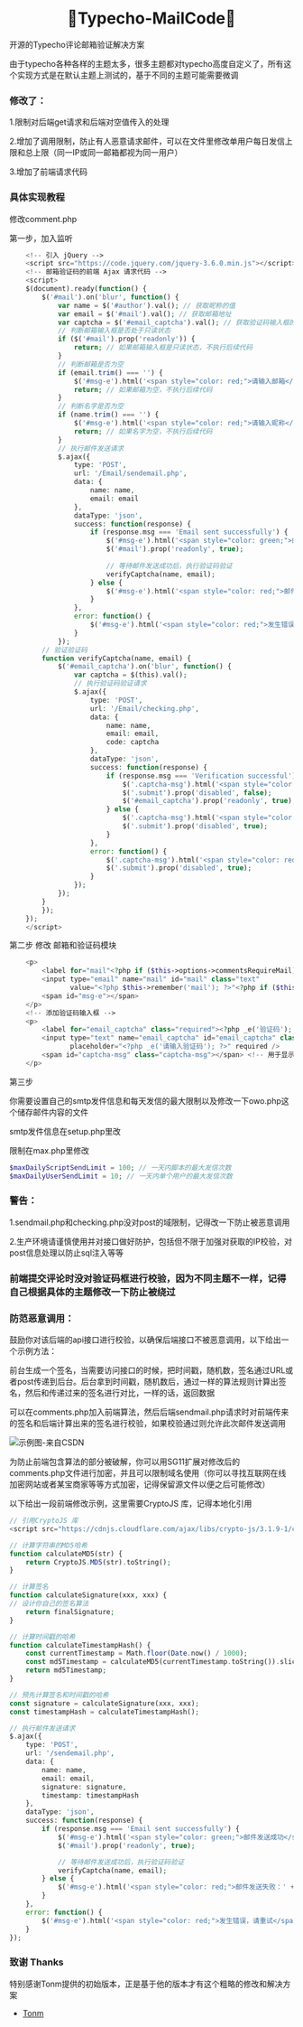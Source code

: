 <h1 align="center">🌿Typecho-MailCode🌿</h1>

开源的Typecho评论邮箱验证解决方案

由于typecho各种各样的主题太多，很多主题都对typecho高度自定义了，所有这个实现方式是在默认主题上测试的，基于不同的主题可能需要微调


### 修改了：

1.限制对后端get请求和后端对空值传入的处理

2.增加了调用限制，防止有人恶意请求邮件，可以在文件里修改单用户每日发信上限和总上限（同一IP或同一邮箱都视为同一用户）

3.增加了前端请求代码


### 具体实现教程

修改comment.php

第一步，加入监听

```php
    <!-- 引入 jQuery -->
    <script src="https://code.jquery.com/jquery-3.6.0.min.js"></script>
    <!-- 邮箱验证码的前端 Ajax 请求代码 -->
    <script>
    $(document).ready(function() {
        $('#mail').on('blur', function() {
            var name = $('#author').val(); // 获取昵称的值
            var email = $('#mail').val(); // 获取邮箱地址
            var captcha = $('#email_captcha').val(); // 获取验证码输入框的值
            // 判断邮箱输入框是否处于只读状态
            if ($('#mail').prop('readonly')) {
                return; // 如果邮箱输入框是只读状态，不执行后续代码
            }
            // 判断邮箱是否为空
            if (email.trim() === '') {
                $('#msg-e').html('<span style="color: red;">请输入邮箱</span>');
                return; // 如果邮箱为空，不执行后续代码
            }
            // 判断名字是否为空
            if (name.trim() === '') {
                $('#msg-e').html('<span style="color: red;">请输入昵称</span>');
                return; // 如果名字为空，不执行后续代码
            }
            // 执行邮件发送请求
            $.ajax({
                type: 'POST',
                url: '/Email/sendemail.php',
                data: {
                    name: name,
                    email: email
                },
                dataType: 'json',
                success: function(response) {
                    if (response.msg === 'Email sent successfully') {
                        $('#msg-e').html('<span style="color: green;">邮件发送成功</span>');
                        $('#mail').prop('readonly', true);
    
                        // 等待邮件发送成功后，执行验证码验证
                        verifyCaptcha(name, email);
                    } else {
                        $('#msg-e').html('<span style="color: red;">邮件发送失败：' + response.msg + '</span>');
                    }
                },
                error: function() {
                    $('#msg-e').html('<span style="color: red;">发生错误，请重试</span>');
                }
            }); 
        // 验证验证码
        function verifyCaptcha(name, email) {
            $('#email_captcha').on('blur', function() {
                var captcha = $(this).val();
                // 执行验证码验证请求
                $.ajax({
                    type: 'POST',
                    url: '/Email/checking.php',
                    data: {
                        name: name,
                        email: email,
                        code: captcha
                    },
                    dataType: 'json',
                    success: function(response) {
                        if (response.msg === 'Verification successful') {
                            $('.captcha-msg').html('<span style="color: green;">验证码正确</span>');
                            $('.submit').prop('disabled', false);
                            $('#email_captcha').prop('readonly', true); // 设置验证码输入框为只读状态
                        } else {
                            $('.captcha-msg').html('<span style="color: red;">验证码错误</span>');
                            $('.submit').prop('disabled', true);
                        }
                    },
                    error: function() {
                        $('.captcha-msg').html('<span style="color: red;">发生错误，请重试</span>');
                        $('.submit').prop('disabled', true);
                    }
                });
            });
        }
        });
    });
    </script>
```

第二步   修改   邮箱和验证码模块

```php
    <p>
        <label for="mail"<?php if ($this->options->commentsRequireMail): ?> class="required"<?php endif; ?>><?php _e('Email'); ?></label>
        <input type="email" name="mail" id="mail" class="text"
               value="<?php $this->remember('mail'); ?>"<?php if ($this->options->commentsRequireMail): ?> required<?php endif; ?> />
        <span id="msg-e"></span>
    </p>
    <!-- 添加验证码输入框 -->
    <p>
        <label for="email_captcha" class="required"><?php _e('验证码'); ?></label>
        <input type="text" name="email_captcha" id="email_captcha" class="text"
               placeholder="<?php _e('请输入验证码'); ?>" required />
        <span id="captcha-msg" class="captcha-msg"></span> <!-- 用于显示验证码状态的 span 元素 -->
    </p>
```

第三步

你需要设置自己的smtp发件信息和每天发信的最大限制以及修改一下owo.php这个储存邮件内容的文件

smtp发件信息在setup.php里改

限制在max.php里修改
```php
$maxDailyScriptSendLimit = 100; // 一天内脚本的最大发信次数
$maxDailyUserSendLimit = 10; // 一天内单个用户的最大发信次数
```

### 警告：

1.sendmail.php和checking.php没对post的域限制，记得改一下防止被恶意调用

2.生产环境请谨慎使用并对接口做好防护，包括但不限于加强对获取的IP校验，对post信息处理以防止sql注入等等

### 前端提交评论时没对验证码框进行校验，因为不同主题不一样，记得自己根据具体的主题修改一下防止被绕过

### 防范恶意调用：

鼓励你对该后端的api接口进行校验，以确保后端接口不被恶意调用，以下给出一个示例方法：

前台生成一个签名，当需要访问接口的时候，把时间戳，随机数，签名通过URL或者post传递到后台。后台拿到时间戳，随机数后，通过一样的算法规则计算出签名，然后和传递过来的签名进行对比，一样的话，返回数据

可以在comments.php加入前端算法，然后后端sendmail.php请求时对前端传来的签名和后端计算出来的签名进行校验，如果校验通过则允许此次邮件发送调用

![示例图-来自CSDN](https://github.com/moxiaowk/Typecho-MailCode/assets/62387130/b5553269-b6a5-4c7f-9283-fc50c8dcfc0d)

为防止前端包含算法的部分被破解，你可以用SG11扩展对修改后的comments.php文件进行加密，并且可以限制域名使用（你可以寻找互联网在线加密网站或者某宝商家等等方式加密，记得保留源文件以便之后可能修改）


以下给出一段前端修改示例，这里需要CryptoJS 库，记得本地化引用

```php
// 引用CryptoJS 库
<script src="https://cdnjs.cloudflare.com/ajax/libs/crypto-js/3.1.9-1/crypto-js.min.js"></script>
```

```php
// 计算字符串的MD5哈希
function calculateMD5(str) {
    return CryptoJS.MD5(str).toString();
}

// 计算签名
function calculateSignature(xxx, xxx) {
// 设计你自己的签名算法
    return finalSignature;
}

// 计算时间戳的哈希
function calculateTimestampHash() {
    const currentTimestamp = Math.floor(Date.now() / 1000);
    const md5Timestamp = calculateMD5(currentTimestamp.toString()).slice(1); // 删除前一位
    return md5Timestamp;
}

// 预先计算签名和时间戳的哈希
const signature = calculateSignature(xxx, xxx);
const timestampHash = calculateTimestampHash();

// 执行邮件发送请求
$.ajax({
    type: 'POST',
    url: '/sendemail.php',
    data: {
        name: name,
        email: email,
        signature: signature,
        timestamp: timestampHash
    },
    dataType: 'json',
    success: function(response) {
        if (response.msg === 'Email sent successfully') {
            $('#msg-e').html('<span style="color: green;">邮件发送成功</span>');
            $('#mail').prop('readonly', true);

            // 等待邮件发送成功后，执行验证码验证
            verifyCaptcha(name, email);
        } else {
            $('#msg-e').html('<span style="color: red;">邮件发送失败：' + response.msg + '</span>');
        }
    },
    error: function() {
        $('#msg-e').html('<span style="color: red;">发生错误，请重试</span>');
    }
});
```


### 致谢 Thanks

特别感谢Tonm提供的初始版本，正是基于他的版本才有这个粗略的修改和解决方案

- [Tonm](https://owo-bo.cn "基础代码原作者")

